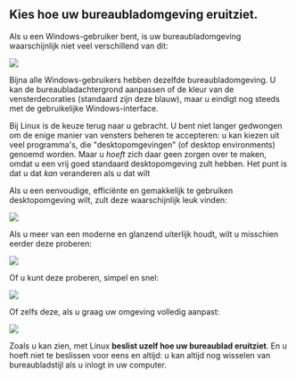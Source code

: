 <?php require("../../entete.php");?> <?php require("../../base.php");?> <?php require("../../fonctions.php");?>

<div id="corps">

<h2>Kies hoe uw bureaubladomgeving eruitziet.</h2>

<p>Als u een Windows-gebruiker bent, is uw bureaubladomgeving waarschijnlijk
niet veel verschillend van dit:</p>

<img src="Images/windows_vista.jpg" />

<p>Bijna alle Windows-gebruikers hebben dezelfde bureaubladomgeving. U kan
de bureaubladachtergrond aanpassen of de kleur van de vensterdecoraties
(standaard zijn deze blauw), maar u eindigt nog steeds met de gebruikelijke
Windows-interface.</p>

<p>Bij Linux is de keuze terug naar u gebracht. U bent niet langer gedwongen
om de enige manier van vensters beheren te accepteren: u kan kiezen uit
veel programma's, die "desktopomgevingen" (of desktop environments) genoemd worden.
Maar u <i>hoeft</i> zich daar geen zorgen over te maken, omdat u een vrij goed
standaard desktopomgeving zult hebben. Het punt is dat u dat <i>kan</i> veranderen
als u dat wilt</p>

<p>Als u een eenvoudige, efficiënte en gemakkelijk te gebruiken desktopomgeving wilt,
zult deze waarschijnlijk leuk vinden:</p>

<img src="Images/ubuntu.jpg"/>

<p>Als u meer van een moderne en glanzend uiterlijk houdt, wilt u misschien eerder deze
proberen:</p>

<img src="Images/kde.png" />

<p>Of u kunt deze proberen, simpel en snel:</p>

<img src="Images/xfce.jpg" />

<p>Of zelfs deze, als u graag uw omgeving volledig aanpast:</p>

<img src="Images/wm.jpg" />

<p>Zoals u kan zien, met Linux <b>beslist uzelf hoe uw bureaublad eruitziet</b>. En u hoeft niet te beslissen voor eens en altijd: u kan altijd nog wisselen van bureaubladstijl als u inlogt in uw computer.</p>

</div>
</body>
</html>
